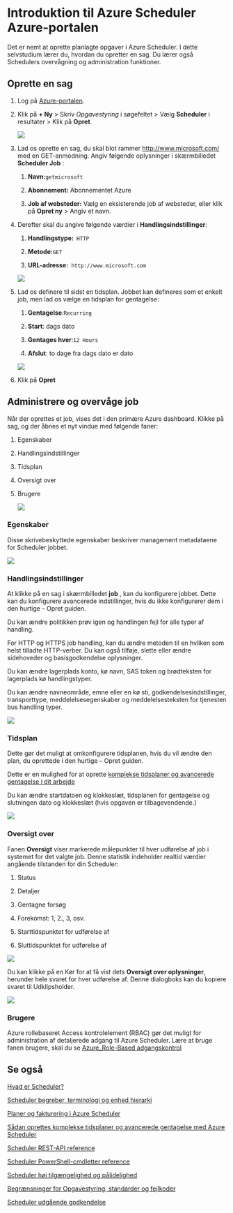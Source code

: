 <properties
 pageTitle="Introduktion til Azure Scheduler Azure-portalen | Microsoft Azure"
 description="Introduktion til Azure Scheduler Azure-portalen"
 services="scheduler"
 documentationCenter=".NET"
 authors="derek1ee"
 manager="kevinlam1"
 editor=""/>
<tags
 ms.service="scheduler"
 ms.workload="infrastructure-services"
 ms.tgt_pltfrm="na"
 ms.devlang="dotnet"
 ms.topic="hero-article"
 ms.date="08/10/2016"
 ms.author="deli"/>

# <a name="get-started-with-azure-scheduler-in-azure-portal"></a>Introduktion til Azure Scheduler Azure-portalen

Det er nemt at oprette planlagte opgaver i Azure Scheduler. I dette selvstudium lærer du, hvordan du opretter en sag. Du lærer også Schedulers overvågning og administration funktioner.

## <a name="create-a-job"></a>Oprette en sag

1.  Log på [Azure-portalen](https://portal.azure.com/).  

2.  Klik på **+ Ny** > Skriv _Opgavestyring_ i søgefeltet > Vælg **Scheduler** i resultater > Klik på **Opret**.

     ![][marketplace-create]

3.  Lad os oprette en sag, du skal blot rammer http://www.microsoft.com/ med en GET-anmodning. Angiv følgende oplysninger i skærmbilledet **Scheduler Job** :

    1.  **Navn:**`getmicrosoft`  

    2.  **Abonnement:** Abonnementet Azure   

    3.  **Job af websteder:** Vælg en eksisterende job af websteder, eller klik på **Opret ny** > Angiv et navn.

4.  Derefter skal du angive følgende værdier i **Handlingsindstillinger**:

    1.  **Handlingstype:**` HTTP`  

    2.  **Metode:**`GET`  

    3.  **URL-adresse:**` http://www.microsoft.com`  

      ![][action-settings]

5.  Lad os definere til sidst en tidsplan. Jobbet kan defineres som et enkelt job, men lad os vælge en tidsplan for gentagelse:

    1. **Gentagelse**:`Recurring`

    2. **Start**: dags dato

    3. **Gentages hver**:`12 Hours`

    4. **Afslut**: to dage fra dags dato er dato  

      ![][recurrence-schedule]

6.  Klik på **Opret**

## <a name="manage-and-monitor-jobs"></a>Administrere og overvåge job

Når der oprettes et job, vises det i den primære Azure dashboard. Klikke på sag, og der åbnes et nyt vindue med følgende faner:

1.  Egenskaber  

2.  Handlingsindstillinger  

3.  Tidsplan  

4.  Oversigt over

5.  Brugere

    ![][job-overview]

### <a name="properties"></a>Egenskaber

Disse skrivebeskyttede egenskaber beskriver management metadataene for Scheduler jobbet.

   ![][job-properties]


### <a name="action-settings"></a>Handlingsindstillinger

At klikke på en sag i skærmbilledet **job** , kan du konfigurere jobbet. Dette kan du konfigurere avancerede indstillinger, hvis du ikke konfigurerer dem i den hurtige – Opret guiden.

Du kan ændre politikken prøv igen og handlingen fejl for alle typer af handling.

For HTTP og HTTPS job handling, kan du ændre metoden til en hvilken som helst tilladte HTTP-verber. Du kan også tilføje, slette eller ændre sidehoveder og basisgodkendelse oplysninger.

Du kan ændre lagerplads konto, kø navn, SAS token og brødteksten for lagerplads kø handlingstyper.

Du kan ændre navneområde, emne eller en kø sti, godkendelsesindstillinger, transporttype, meddelelsesegenskaber og meddelelsesteksten for tjenesten bus handling typer.

   ![][job-action-settings]

### <a name="schedule"></a>Tidsplan

Dette gør det muligt at omkonfigurere tidsplanen, hvis du vil ændre den plan, du oprettede i den hurtige – Opret guiden.

Dette er en mulighed for at oprette [komplekse tidsplaner og avancerede gentagelse i dit arbejde](scheduler-advanced-complexity.md)

Du kan ændre startdatoen og klokkeslæt, tidsplanen for gentagelse og slutningen dato og klokkeslæt (hvis opgaven er tilbagevendende.)

   ![][job-schedule]


### <a name="history"></a>Oversigt over

Fanen **Oversigt** viser markerede målepunkter til hver udførelse af job i systemet for det valgte job. Denne statistik indeholder realtid værdier angående tilstanden for din Scheduler:

1.  Status  

2.  Detaljer  

3.  Gentagne forsøg

4.  Forekomst: 1, 2., 3, osv.

5.  Starttidspunktet for udførelse af  

6.  Sluttidspunktet for udførelse af

   ![][job-history]

Du kan klikke på en Kør for at få vist dets **Oversigt over oplysninger**, herunder hele svaret for hver udførelse af. Denne dialogboks kan du kopiere svaret til Udklipsholder.

   ![][job-history-details]

### <a name="users"></a>Brugere

Azure rollebaseret Access kontrolelement (RBAC) gør det muligt for administration af detaljerede adgang til Azure Scheduler. Lære at bruge fanen brugere, skal du se [Azure_Role-Based adgangskontrol](../active-directory/role-based-access-control-configure.md)


## <a name="see-also"></a>Se også

 [Hvad er Scheduler?](scheduler-intro.md)

 [Scheduler begreber, terminologi og enhed hierarki](scheduler-concepts-terms.md)

 [Planer og fakturering i Azure Scheduler](scheduler-plans-billing.md)

 [Sådan oprettes komplekse tidsplaner og avancerede gentagelse med Azure Scheduler](scheduler-advanced-complexity.md)

 [Scheduler REST-API reference](https://msdn.microsoft.com/library/mt629143)

 [Scheduler PowerShell-cmdletter reference](scheduler-powershell-reference.md)

 [Scheduler høj tilgængelighed og pålidelighed](scheduler-high-availability-reliability.md)

 [Begrænsninger for Opgavestyring, standarder og fejlkoder](scheduler-limits-defaults-errors.md)

 [Scheduler udgående godkendelse](scheduler-outbound-authentication.md)


[marketplace-create]: ./media/scheduler-get-started-portal/scheduler-v2-portal-marketplace-create.png
[action-settings]: ./media/scheduler-get-started-portal/scheduler-v2-portal-action-settings.png
[recurrence-schedule]: ./media/scheduler-get-started-portal/scheduler-v2-portal-recurrence-schedule.png
[job-properties]: ./media/scheduler-get-started-portal/scheduler-v2-portal-job-properties.png
[job-overview]: ./media/scheduler-get-started-portal/scheduler-v2-portal-job-overview-1.png
[job-action-settings]: ./media/scheduler-get-started-portal/scheduler-v2-portal-job-action-settings.png
[job-schedule]: ./media/scheduler-get-started-portal/scheduler-v2-portal-job-schedule.png
[job-history]: ./media/scheduler-get-started-portal/scheduler-v2-portal-job-history.png
[job-history-details]: ./media/scheduler-get-started-portal/scheduler-v2-portal-job-history-details.png


[1]: ./media/scheduler-get-started-portal/scheduler-get-started-portal001.png
[2]: ./media/scheduler-get-started-portal/scheduler-get-started-portal002.png
[3]: ./media/scheduler-get-started-portal/scheduler-get-started-portal003.png
[4]: ./media/scheduler-get-started-portal/scheduler-get-started-portal004.png
[5]: ./media/scheduler-get-started-portal/scheduler-get-started-portal005.png
[6]: ./media/scheduler-get-started-portal/scheduler-get-started-portal006.png
[7]: ./media/scheduler-get-started-portal/scheduler-get-started-portal007.png
[8]: ./media/scheduler-get-started-portal/scheduler-get-started-portal008.png
[9]: ./media/scheduler-get-started-portal/scheduler-get-started-portal009.png
[10]: ./media/scheduler-get-started-portal/scheduler-get-started-portal010.png
[11]: ./media/scheduler-get-started-portal/scheduler-get-started-portal011.png
[12]: ./media/scheduler-get-started-portal/scheduler-get-started-portal012.png
[13]: ./media/scheduler-get-started-portal/scheduler-get-started-portal013.png
[14]: ./media/scheduler-get-started-portal/scheduler-get-started-portal014.png
[15]: ./media/scheduler-get-started-portal/scheduler-get-started-portal015.png
